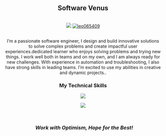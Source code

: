 <div align="center">
  <h2>Software Venus</h2>
  <br>
  <a href="mailto:contractsmart9@gmail.com"><img src="https://img.shields.io/badge/Gmail-d5d5d5?style=for-the-badge&logo=gmail&logoColor=0A0209" /></a>
  <a href="https://discord.com/channels/@me"><img src="https://img.shields.io/badge/Discord-d5d5d5?style=for-the-badge&logo=discord&logoColor=0A0209" alt="leo065409" ></a>
</div>

<br>
 
<p align="center">I’m a passionate software engineer, I design and build innovative solutions to solve complex problems and create impactful user experiences.dedicated learner who enjoys solving problems and trying new things. I work well both in teams and on my own, and I am always ready for new challenges. With experience in automation and troubleshooting, I also have strong skills in leading teams. I’m excited to use my abilities in creative and dynamic projects..</p>

### <p align="center">My Technical Skills</p>

<p align="center">
    <img src="https://skillicons.dev/icons?i=aws,docker,linux,ansible,jenkins,kubernetes,grafana,git" />
</p>
<p align="center">
    <img src="https://skillicons.dev/icons?i=azure,openshift,python,prometheus,gitlab,c,java,ruby,wordpress" />
</p>

<br>
<h3 align='center'><i>&nbsp; Work with Optimism, Hope for the Best!</i></h3>

